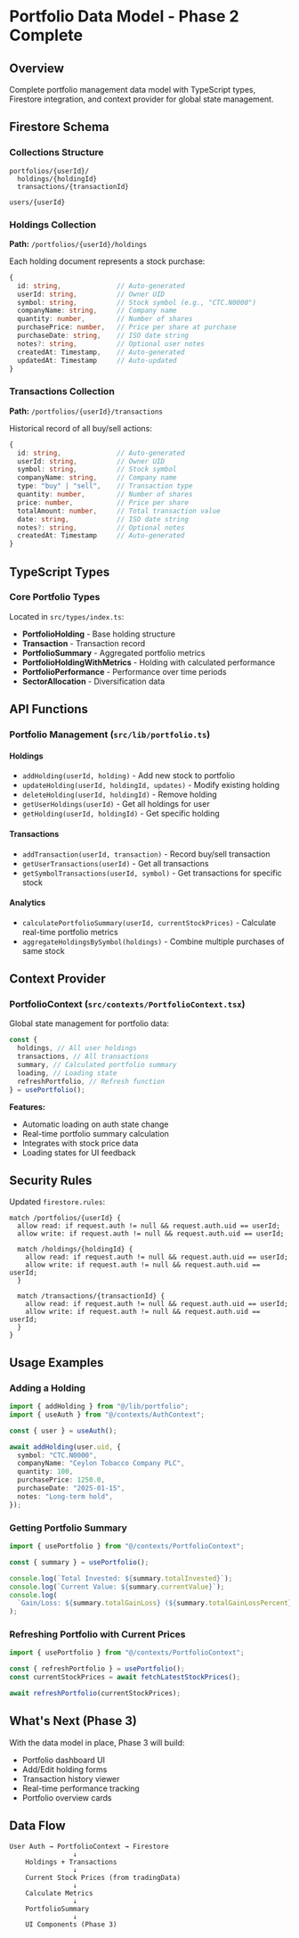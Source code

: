 # Portfolio Data Model - Phase 2 Complete

## Overview

Complete portfolio management data model with TypeScript types, Firestore integration, and context provider for global state management.

## Firestore Schema

### Collections Structure

```
portfolios/{userId}/
  holdings/{holdingId}
  transactions/{transactionId}

users/{userId}
```

### Holdings Collection

**Path:** `/portfolios/{userId}/holdings`

Each holding document represents a stock purchase:

```typescript
{
  id: string,              // Auto-generated
  userId: string,          // Owner UID
  symbol: string,          // Stock symbol (e.g., "CTC.N0000")
  companyName: string,     // Company name
  quantity: number,        // Number of shares
  purchasePrice: number,   // Price per share at purchase
  purchaseDate: string,    // ISO date string
  notes?: string,          // Optional user notes
  createdAt: Timestamp,    // Auto-generated
  updatedAt: Timestamp     // Auto-updated
}
```

### Transactions Collection

**Path:** `/portfolios/{userId}/transactions`

Historical record of all buy/sell actions:

```typescript
{
  id: string,              // Auto-generated
  userId: string,          // Owner UID
  symbol: string,          // Stock symbol
  companyName: string,     // Company name
  type: "buy" | "sell",    // Transaction type
  quantity: number,        // Number of shares
  price: number,           // Price per share
  totalAmount: number,     // Total transaction value
  date: string,            // ISO date string
  notes?: string,          // Optional notes
  createdAt: Timestamp     // Auto-generated
}
```

## TypeScript Types

### Core Portfolio Types

Located in `src/types/index.ts`:

- **PortfolioHolding** - Base holding structure
- **Transaction** - Transaction record
- **PortfolioSummary** - Aggregated portfolio metrics
- **PortfolioHoldingWithMetrics** - Holding with calculated performance
- **PortfolioPerformance** - Performance over time periods
- **SectorAllocation** - Diversification data

## API Functions

### Portfolio Management (`src/lib/portfolio.ts`)

#### Holdings

- `addHolding(userId, holding)` - Add new stock to portfolio
- `updateHolding(userId, holdingId, updates)` - Modify existing holding
- `deleteHolding(userId, holdingId)` - Remove holding
- `getUserHoldings(userId)` - Get all holdings for user
- `getHolding(userId, holdingId)` - Get specific holding

#### Transactions

- `addTransaction(userId, transaction)` - Record buy/sell transaction
- `getUserTransactions(userId)` - Get all transactions
- `getSymbolTransactions(userId, symbol)` - Get transactions for specific stock

#### Analytics

- `calculatePortfolioSummary(userId, currentStockPrices)` - Calculate real-time portfolio metrics
- `aggregateHoldingsBySymbol(holdings)` - Combine multiple purchases of same stock

## Context Provider

### PortfolioContext (`src/contexts/PortfolioContext.tsx`)

Global state management for portfolio data:

```typescript
const {
  holdings, // All user holdings
  transactions, // All transactions
  summary, // Calculated portfolio summary
  loading, // Loading state
  refreshPortfolio, // Refresh function
} = usePortfolio();
```

**Features:**

- Automatic loading on auth state change
- Real-time portfolio summary calculation
- Integrates with stock price data
- Loading states for UI feedback

## Security Rules

Updated `firestore.rules`:

```
match /portfolios/{userId} {
  allow read: if request.auth != null && request.auth.uid == userId;
  allow write: if request.auth != null && request.auth.uid == userId;

  match /holdings/{holdingId} {
    allow read: if request.auth != null && request.auth.uid == userId;
    allow write: if request.auth != null && request.auth.uid == userId;
  }

  match /transactions/{transactionId} {
    allow read: if request.auth != null && request.auth.uid == userId;
    allow write: if request.auth != null && request.auth.uid == userId;
  }
}
```

## Usage Examples

### Adding a Holding

```typescript
import { addHolding } from "@/lib/portfolio";
import { useAuth } from "@/contexts/AuthContext";

const { user } = useAuth();

await addHolding(user.uid, {
  symbol: "CTC.N0000",
  companyName: "Ceylon Tobacco Company PLC",
  quantity: 100,
  purchasePrice: 1250.0,
  purchaseDate: "2025-01-15",
  notes: "Long-term hold",
});
```

### Getting Portfolio Summary

```typescript
import { usePortfolio } from "@/contexts/PortfolioContext";

const { summary } = usePortfolio();

console.log(`Total Invested: ${summary.totalInvested}`);
console.log(`Current Value: ${summary.currentValue}`);
console.log(
  `Gain/Loss: ${summary.totalGainLoss} (${summary.totalGainLossPercent}%)`
);
```

### Refreshing Portfolio with Current Prices

```typescript
import { usePortfolio } from "@/contexts/PortfolioContext";

const { refreshPortfolio } = usePortfolio();
const currentStockPrices = await fetchLatestStockPrices();

await refreshPortfolio(currentStockPrices);
```

## What's Next (Phase 3)

With the data model in place, Phase 3 will build:

- Portfolio dashboard UI
- Add/Edit holding forms
- Transaction history viewer
- Real-time performance tracking
- Portfolio overview cards

## Data Flow

```
User Auth → PortfolioContext → Firestore
                ↓
    Holdings + Transactions
                ↓
    Current Stock Prices (from tradingData)
                ↓
    Calculate Metrics
                ↓
    PortfolioSummary
                ↓
    UI Components (Phase 3)
```
